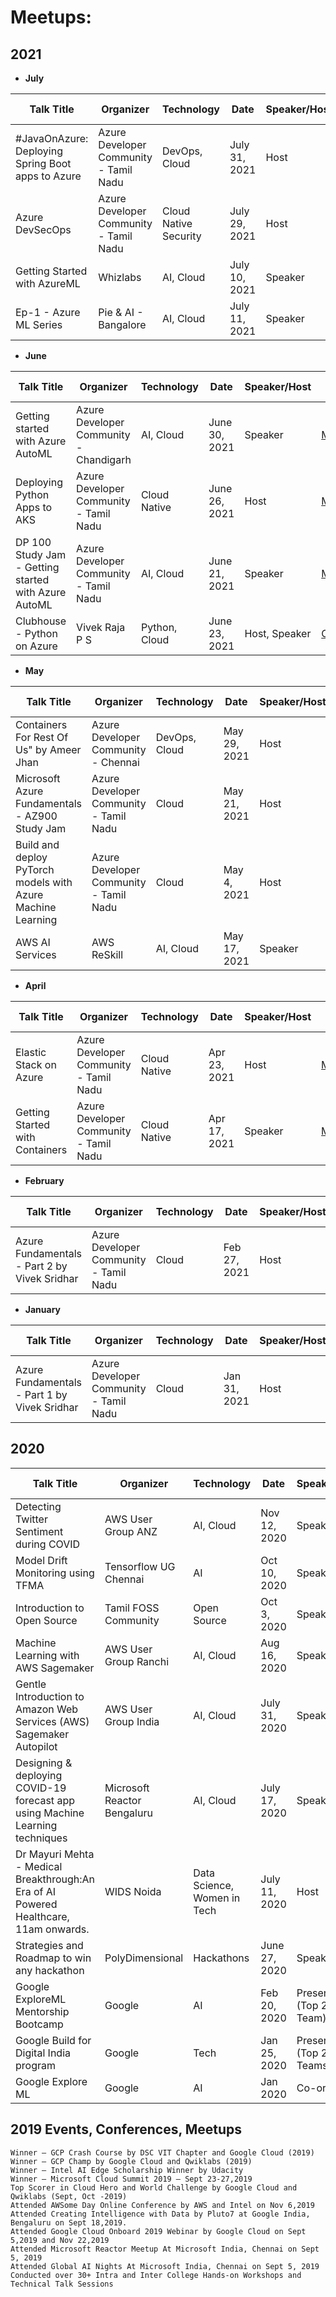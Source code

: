 # Meetups:

## 2021

* **July** 

| Talk Title                                                  | Organizer                              | Technology            | Date          | Speaker/Host  | Event Link                                                                           | Resources                                                                                                                        |
|-------------------------------------------------------------|----------------------------------------|-----------------------|---------------|---------------|--------------------------------------------------------------------------------------|----------------------------------------------------------------------------------------------------------------------------------|
| #JavaOnAzure: Deploying Spring Boot apps to Azure           | Azure Developer Community - Tamil Nadu | DevOps, Cloud         | July 31, 2021 | Host          | [RSVP](https://www.meetup.com/azure-developer-community-chennai/events/279145191/)  | -                                                                                                                                |
| Azure DevSecOps                                             | Azure Developer Community - Tamil Nadu | Cloud Native Security | July 29, 2021 | Host          | Scheduled                                                                            | -                                                                                                                                |
| Getting Started with AzureML                                | Whizlabs                               | AI, Cloud             | July 10, 2021 | Speaker       | Scheduled                                                                            | -                                                                                                                                |
| Ep-1 - Azure ML Series                                      | Pie & AI - Bangalore                   | AI, Cloud             | July 11, 2021 | Speaker       | Scheduled                                                                            | -                                                                                                                                |

* **June**

| Talk Title                                                  | Organizer                              | Technology            | Date          | Speaker/Host  | Event Link                                                                           | Resources                                                                                                                        |
|-------------------------------------------------------------|----------------------------------------|-----------------------|---------------|---------------|--------------------------------------------------------------------------------------|----------------------------------------------------------------------------------------------------------------------------------|
| Getting started with Azure AutoML                           | Azure Developer Community - Chandigarh | AI, Cloud             | June 30, 2021 | Speaker       | [Meetup](https://t.co/KyWiSdJI4H?amp=1)                                             | [Deck](https://github.com/Vivek0712/Vivek0712/blob/main/Meetups/Decks/june11-automl%20copy.pptx)                                 |
| Deploying Python Apps to AKS                                | Azure Developer Community - Tamil Nadu | Cloud Native          | June 26, 2021 | Host          | [Meetup](https://www.meetup.com/azure-developer-community-chennai/events/278395160/) | -                                                                                                                                |
| DP 100 Study Jam - Getting started with Azure AutoML        | Azure Developer Community - Tamil Nadu | AI, Cloud             | June 21, 2021 | Speaker       | [Meetup](https://www.meetup.com/azure-developer-community-chennai/events/278442346/) | [Deck](https://github.com/Vivek0712/Vivek0712/blob/main/Meetups/Decks/june11-automl%20copy.pptx)                                 |
| Clubhouse - Python on Azure                                 | Vivek Raja P S                         | Python, Cloud         | June 23, 2021 | Host, Speaker | [Clubhouse](https://t.co/wMRxZpqV4e?amp=1)                                           | -                                                                                                                                |

* **May**

| Talk Title                                                  | Organizer                              | Technology            | Date          | Speaker/Host  | Event Link                                                                           | Resources                                                                                                                        |
|-------------------------------------------------------------|----------------------------------------|-----------------------|---------------|---------------|--------------------------------------------------------------------------------------|----------------------------------------------------------------------------------------------------------------------------------|
| Containers For Rest Of Us" by Ameer Jhan                    | Azure Developer Community - Chennai    | DevOps, Cloud         | May 29, 2021  | Host          | [Meetup](https://lnkd.in/ggs5chE)                                                    | [Deck](https://containers-for-rest-of-us.netlify.app)                                                                            |
| Microsoft Azure Fundamentals - AZ900 Study Jam              | Azure Developer Community - Tamil Nadu | Cloud                 | May 21, 2021  | Host          | [Meetup](https://www.meetup.com/azure-developer-community-chennai/events/277732090/) | [Deck](https://t.co/C0CDCYXi4p?amp=1)                                                                                            |
| Build and deploy PyTorch models with Azure Machine Learning | Azure Developer Community - Tamil Nadu | Cloud                 | May 4, 2021   | Host          | [Meetup](https://www.meetup.com/azure-developer-community-chennai/events/277975106/) | -                                                                                                                                |
| AWS AI Services                                             | AWS ReSkill                            | AI, Cloud             | May 17, 2021  | Speaker       | [Event](https://t.co/PakVNLkLcO?amp=1)                                               | [Git Repo](https://github.com/Vivek0712/aws-reskill-ai-services)                                                                 |

* **April**

| Talk Title                                                  | Organizer                              | Technology            | Date          | Speaker/Host  | Event Link                                                                           | Resources                                                                                                                        |
|-------------------------------------------------------------|----------------------------------------|-----------------------|---------------|---------------|--------------------------------------------------------------------------------------|----------------------------------------------------------------------------------------------------------------------------------|
| Elastic Stack on Azure                                      | Azure Developer Community - Tamil Nadu | Cloud Native          | Apr 23, 2021  | Host          | [Meetup](https://www.meetup.com/azure-developer-community-chennai/events/277299579/) | -                                                                                                                                |
| Getting Started with Containers                             | Azure Developer Community - Tamil Nadu | Cloud Native          | Apr 17, 2021  | Speaker       | [Meetup](https://www.meetup.com/azure-developer-community-chennai/events/277373971/) | [Git Repo](https://github.com/Vivek0712/azdev-tn/tree/main/meetups/Getting%20Started%20with%20Containers%20-%20Apr16%20-%202021) |

* **February**

| Talk Title                                                  | Organizer                              | Technology            | Date          | Speaker/Host  | Event Link                                                                           | Resources                                                                                                                        |
|-------------------------------------------------------------|----------------------------------------|-----------------------|---------------|---------------|--------------------------------------------------------------------------------------|----------------------------------------------------------------------------------------------------------------------------------|
| Azure Fundamentals - Part 2 by Vivek Sridhar                | Azure Developer Community - Tamil Nadu | Cloud                 | Feb 27, 2021  | Host          | [Meetup](https://www.meetup.com/azure-developer-community-chennai/events/276191640/) | -                                                                                                                                |

* **January**

| Talk Title                                                  | Organizer                              | Technology            | Date          | Speaker/Host  | Event Link                                                                           | Resources                                                                                                                        |
|-------------------------------------------------------------|----------------------------------------|-----------------------|---------------|---------------|--------------------------------------------------------------------------------------|----------------------------------------------------------------------------------------------------------------------------------|
| Azure Fundamentals - Part 1 by Vivek Sridhar                | Azure Developer Community - Tamil Nadu | Cloud                 | Jan 31, 2021  | Host          | [Meetup](https://www.meetup.com/azure-developer-community-chennai/events/276191640/) | -                                                                                                                                |


## 2020

| Talk Title                                                                            | Organizer                   | Technology                  | Date          | Speaker/Host             | Event Link                                                  | Resources                                                                                                                                  |
|---------------------------------------------------------------------------------------|-----------------------------|-----------------------------|---------------|--------------------------|-------------------------------------------------------------|--------------------------------------------------------------------------------------------------------------------------------------------|
| Detecting Twitter Sentiment during COVID                                              | AWS User Group ANZ          | AI, Cloud                   | Nov 12, 2020  | Speaker                  | [Event](http://twitch.tv/aws)                               | [Blog](https://vivekraja98.medium.com/detecting-and-visualizing-twitter-sentiment-during-covid-19-pandemic-using-aws-comprehend-and-c641e1549e2b) |
| Model Drift Monitoring using TFMA                                                     | Tensorflow UG Chennai       | AI                          | Oct 10, 2020  | Speaker                  | [Meetup](http://bit.ly/TFX-101)                             | -                                                                                                                                          |
| Introduction to Open Source                                                           | Tamil FOSS Community        | Open Source                 | Oct 3, 2020   | Speaker                  | [Event](https://lnkd.in/de8SXeG)                            | -                                                                                                                                          |
| Machine Learning with AWS Sagemaker                                                   | AWS User Group Ranchi       | AI, Cloud                   | Aug 16, 2020  | Speaker                  | [Meetup](https://lnkd.in/eNKKqi9)                           | -                                                                                                                                          |
| Gentle Introduction to Amazon Web Services (AWS) Sagemaker Autopilot                  | AWS User Group India        | AI, Cloud                   | July 31, 2020 | Speaker                  | [YouTube](https://www.youtube.com/watch?v=Z3edJnrvjjA&t=1s) | -                                                                                                                                          |
| Designing & deploying COVID-19 forecast app using Machine Learning techniques         | Microsoft Reactor Bengaluru | AI, Cloud                   | July 17, 2020 | Speaker                  | [Meetup](https://lnkd.in/gY2gfsy)                           | [Blog](https://vivekraja98.medium.com/building-end-to-end-covid-19-forecast-model-using-azure-ml-16da338864b3)                                     |
| Dr Mayuri Mehta - Medical Breakthrough:An Era of AI Powered Healthcare, 11am onwards. | WIDS Noida                  | Data Science, Women in Tech | July 11, 2020 | Host                     | [Youtube](https://lnkd.in/eFU6VcV)                          |                                                                                                                                            |
| Strategies and Roadmap to win any hackathon                                           | PolyDimensional             | Hackathons                  | June 27, 2020 | Speaker                  | [Youtube](https://lnkd.in/dfRVDWg)                          |                                                                                                                                            |
|  Google ExploreML Mentorship Bootcamp                                                 | Google                      | AI                          | Feb 20, 2020  | Presenter (Top 20 Team)  | -                                                           | -                                                                                                                                          |
| Google Build for Digital India program                                                | Google                      | Tech                        | Jan 25, 2020  | Presenter (Top 20 Teams) | -                                                           | -                                                                                                                                          |
| Google Explore ML                                                                     | Google                      | AI                          | Jan 2020      | Co-organizer             |                                                             |                                                                                                                                            |


## 2019 Events, Conferences, Meetups

    Winner – GCP Crash Course by DSC VIT Chapter and Google Cloud (2019)
    Winner – GCP Champ by Google Cloud and Qwiklabs (2019)
    Winner – Intel AI Edge Scholarship Winner by Udacity
    Winner – Microsoft Cloud Summit 2019 – Sept 23-27,2019
    Top Scorer in Cloud Hero and World Challenge by Google Cloud and Qwiklabs (Sept, Oct -2019)
    Attended AWSome Day Online Conference by AWS and Intel on Nov 6,2019
    Attended Creating Intelligence with Data by Pluto7 at Google India, Bengaluru on Sept 18,2019. 
    Attended Google Cloud Onboard 2019 Webinar by Google Cloud on Sept 5,2019 and Nov 22,2019
    Attended Microsoft Reactor Meetup At Microsoft India, Chennai on Sept 5, 2019
    Attended Global AI Nights At Microsoft India, Chennai on Sept 5, 2019
    Conducted over 30+ Intra and Inter College Hands-on Workshops and Technical Talk Sessions



